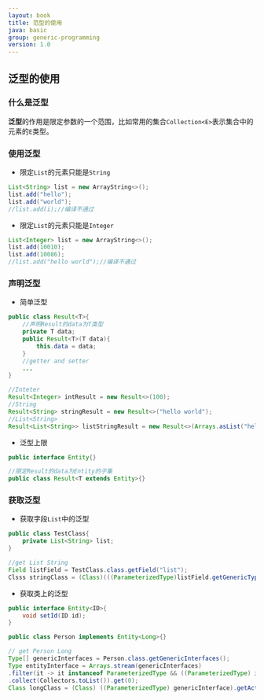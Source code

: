 ```yaml
---
layout: book
title: 范型的使用
java: basic
group: generic-programming
version: 1.0
---
```



## 泛型的使用

### 什么是泛型

**泛型**的作用是限定参数的一个范围，比如常用的集合`Collection<E>`表示集合中的元素的`E`类型。

### 使用泛型

- 限定`List`的元素只能是`String`

```java
List<String> list = new ArrayString<>();
list.add("hello");
list.add("world");
//list.add(i);//编译不通过
```

- 限定`List`的元素只能是`Integer`

```java
List<Integer> list = new ArrayString<>();
list.add(10010);
list.add(10086);
//list.add("hello world");//编译不通过
```

### 声明泛型

- 简单泛型

```java
public class Result<T>{
    //声明Result的data为T类型
    private T data;
    public Result<T>(T data){
        this.data = data;
    }
    //getter and setter
    ...
}

//Inteter
Result<Integer> intResult = new Result<>(100);
//String
Result<String> stringResult = new Result<>("hello world");
//List<String>
Result<List<String>> listStringResult = new Result<>(Arrays.asList("hello","world"));
```

- 泛型上限

```java
public interface Entity{}

//限定Result的data为Entity的子集
public class Result<T extends Entity>{}
```



### 获取泛型

- 获取字段`List`中的泛型


```java
public class TestClass{
    private List<String> list;
}

//get List String
Field listField = TestClass.class.getField("list");
Clsss stringClass = (Class)(((ParameterizedType)listField.getGenericType()).getActualTypeArguments()[0]);
```

- 获取类上的泛型

```java
public interface Entity<ID>{
    void setId(ID id);
}

public class Person implements Entity<Long>{}

// get Person Long
Type[] genericInterfaces = Person.class.getGenericInterfaces();
Type entityInterface = Arrays.stream(genericInterfaces)
.filter(it -> it instanceof ParameterizedType && ((ParameterizedType) it).getRawType().equals(Entity.class))
.collect(Collectors.toList()).get(0);
Class longClass = (Class) ((ParameterizedType) genericInterface).getActualTypeArguments()[0];
```
